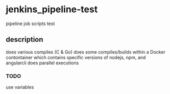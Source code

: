 # jenkins_pipeline-test
pipeline job scripts test

## description
does various compiles (C & Go)
does some compiles/builds within a Docker contontainer which contains specific versions of nodejs, npm, and angularcli
does parallel executions

### TODO
use variables
